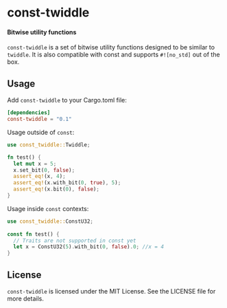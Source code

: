 # const-twiddle
#### Bitwise utility functions

`const-twiddle` is a set of bitwise utility functions designed to be similar to `twiddle`.
It is also compatible with const and supports `#![no_std]` out of the box.

## Usage

Add `const-twiddle` to your Cargo.toml file:

```toml
[dependencies]
const-twiddle = "0.1"
```

Usage outside of `const`:

```rust
use const_twiddle::Twiddle;

fn test() {
  let mut x = 5;
  x.set_bit(0, false);
  assert_eq!(x, 4);
  assert_eq!(x.with_bit(0, true), 5);
  assert_eq!(x.bit(0), false);
}
```

Usage inside `const` contexts:

```rust
use const_twiddle::ConstU32;
 
const fn test() {
  // Traits are not supported in const yet
  let x = ConstU32(5).with_bit(0, false).0; //x = 4
}
```

## License

`const-twiddle` is licensed under the MIT License. See the LICENSE file for more details.
